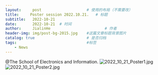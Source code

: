 ```yaml
---
layout:     post   				    # 使用的布局（不需要改）
title:     Poster session 2022.10.21.	# 标题 
subtitle:   2022-10-21
date:       2022-10-21	# 时间
author:     JialinHe						# 作者
header-img: img/post-bg-2015.jpg 	#这篇文章标题背景图片
catalog: true 						# 是否归档
tags:								#标签
    - News
---
```

@The School of Electronics and Information.
![2022_10_21_Poster1.jpg](https://gitee.com/plusero/plusero/raw/master/img/picsInURL/2022_10_21_Poster1.jpg)
![2022_10_21_Poster2.jpg](https://gitee.com/plusero/plusero/raw/master/img/picsInURL/2022_10_21_Poster2.jpg)
